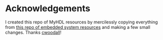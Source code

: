 # Acknowledgements

I created this repo of MyHDL resources by mercilessly copying everything from
[this repo of embedded system resources](https://github.com/embedded-boston/awesome-embedded-systems)
and making a few small changes.
Thanks [cwoodall](https://github.com/cwoodall)!